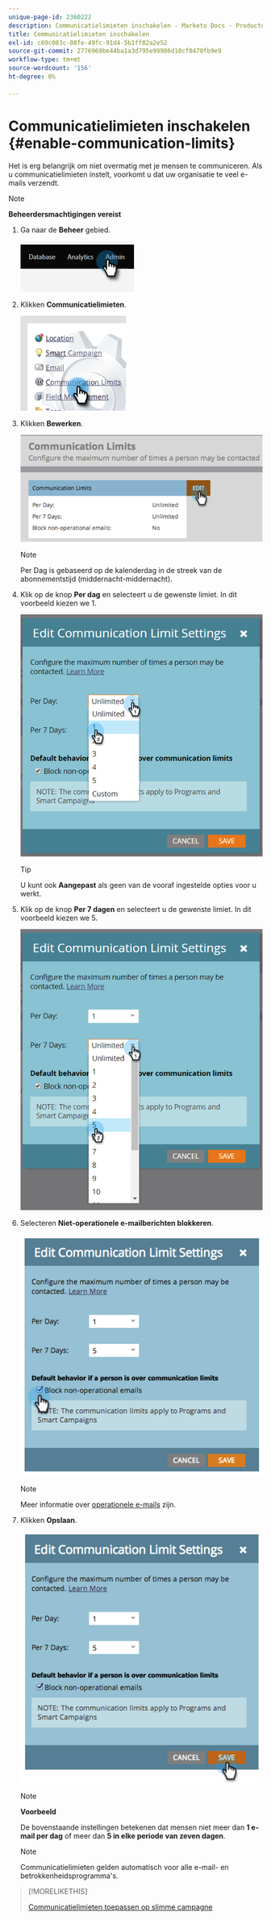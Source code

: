 ```yaml
---
unique-page-id: 2360222
description: Communicatielimieten inschakelen - Marketo Docs - Productdocumentatie
title: Communicatielimieten inschakelen
exl-id: c69c083c-08fe-49fc-91d4-5b1ff82a2e52
source-git-commit: 2776969be44ba1a3d795e99986d10cf0470fb9e9
workflow-type: tm+mt
source-wordcount: '156'
ht-degree: 0%

---
```


# Communicatielimieten inschakelen {#enable-communication-limits}

Het is erg belangrijk om niet overmatig met je mensen te communiceren. Als u communicatielimieten instelt, voorkomt u dat uw organisatie te veel e-mails verzendt.

>[!NOTE]
>
>**Beheerdersmachtigingen vereist**

1. Ga naar de **Beheer** gebied.

   ![](assets/enable-communication-limits-1.png)

1. Klikken **Communicatielimieten**.

   ![](assets/enable-communication-limits-2.png)

1. Klikken **Bewerken**.

   ![](assets/enable-communication-limits-3.png)

   >[!NOTE]
   >
   >Per Dag is gebaseerd op de kalenderdag in de streek van de abonnementstijd (middernacht-middernacht).

1. Klik op de knop **Per dag** en selecteert u de gewenste limiet. In dit voorbeeld kiezen we 1.

   ![](assets/enable-communication-limits-4.png)

   >[!TIP]
   >
   >U kunt ook **Aangepast** als geen van de vooraf ingestelde opties voor u werkt.

1. Klik op de knop **Per 7 dagen** en selecteert u de gewenste limiet. In dit voorbeeld kiezen we 5.

   ![](assets/enable-communication-limits-5.png)

1. Selecteren **Niet-operationele e-mailberichten blokkeren**.

   ![](assets/enable-communication-limits-6.png)

   >[!NOTE]
   >
   >Meer informatie over [operationele e-mails](/help/marketo/product-docs/email-marketing/general/functions-in-the-editor/make-an-email-operational.md) zijn.

1. Klikken **Opslaan**.

   ![](assets/enable-communication-limits-7.png)

   >[!NOTE]
   >
   >**Voorbeeld**
   >
   >De bovenstaande instellingen betekenen dat mensen niet meer dan **1 e-mail per dag** of meer dan **5 in elke periode van zeven dagen**.

   >[!NOTE]
   >
   >Communicatielimieten gelden automatisch voor alle e-mail- en betrokkenheidsprogramma&#39;s.

>[!MORELIKETHIS]
>
>[Communicatielimieten toepassen op slimme campagne](/help/marketo/product-docs/core-marketo-concepts/smart-campaigns/using-smart-campaigns/apply-communication-limits-to-smart-campaign.md)
